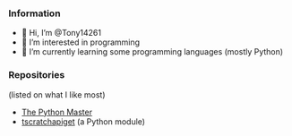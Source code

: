 ### Information
- 👋 Hi, I’m @Tony14261
- 👀 I’m interested in programming
- 🌱 I’m currently learning some programming languages (mostly Python)
### Repositories
(listed on what I like most)
- [The Python Master](https://github.com/Tony14261/ThePythonMaster)
- [tscratchapiget](https://github.com/Tony14261/tscratchapiget) (a Python module)


<!---
Tony14261/Tony14261 is a ✨ special ✨ repository because its `README.md` (this file) appears on your GitHub profile.
You can click the Preview link to take a look at your changes.
--->
